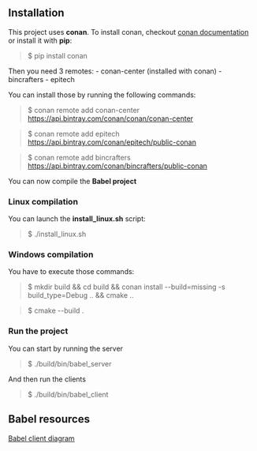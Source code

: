 ## Installation

This project uses **conan**.
To install conan, checkout [conan documentation](https://docs.conan.io/en/1.7/installation.html)
or install it with **pip**:
>$ pip install conan

Then you need 3 remotes:
	- conan-center (installed with conan)
	- bincrafters
	- epitech

You can install those by running the following commands:
>$ conan remote add conan-center https://api.bintray.com/conan/conan/conan-center 

>$ conan remote add epitech https://api.bintray.com/conan/epitech/public-conan

>$ conan remote add bincrafters https://api.bintray.com/conan/bincrafters/public-conan 

You can now compile the **Babel project**

### Linux compilation
You can launch the **install_linux.sh** script:
>$ ./install_linux.sh 

### Windows compilation
You have to execute those commands:
>$ mkdir build && cd build && conan install --build=missing -s build_type=Debug .. && cmake ..

>$ cmake --build .

### Run the project
You can start by running the server
>$ ./build/bin/babel_server

And then run the clients
>$ ./build/bin/babel_client

## Babel resources
[Babel client diagram](https://github.com/EpitechIT2020/B-CPP-500-LIL-5-1-babel-thomas.crombez/blob/master/doc/babel_UML.pdf)

